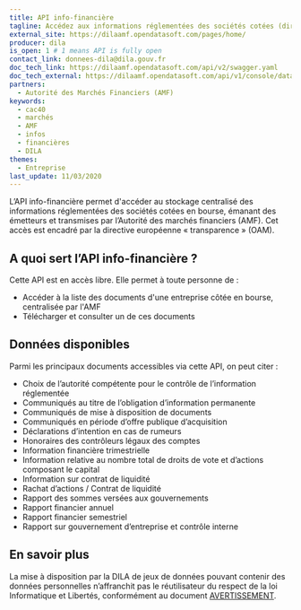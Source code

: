 ```yaml
---
title: API info-financière
tagline: Accédez aux informations réglementées des sociétés cotées (directive européenne « transparence » (OAM))
external_site: https://dilaamf.opendatasoft.com/pages/home/
producer: dila
is_open: 1 # 1 means API is fully open
contact_link: donnees-dila@dila.gouv.fr
doc_tech_link: https://dilaamf.opendatasoft.com/api/v2/swagger.yaml
doc_tech_external: https://dilaamf.opendatasoft.com/api/v1/console/datasets/1.0/search/
partners:
  - Autorité des Marchés Financiers (AMF)
keywords:
  - cac40
  - marchés
  - AMF
  - infos
  - financières
  - DILA
themes:
  - Entreprise
last_update: 11/03/2020
---
```


L’API info-financière permet d'accéder au stockage centralisé des informations réglementées des sociétés cotées en bourse, émanant des émetteurs et transmises par l’Autorité des marchés financiers (AMF). Cet accès est encadré par la directive européenne « transparence » (OAM).

## A quoi sert l’API info-financière ?

Cette API est en accès libre. Elle permet à toute personne de :

- Accéder à la liste des documents d'une entreprise côtée en bourse, centralisée par l'AMF
- Télécharger et consulter un de ces documents

## Données disponibles

Parmi les principaux documents accessibles via cette API, on peut citer :

- Choix de l’autorité compétente pour le contrôle de l’information réglementée
- Communiqués au titre de l’obligation d’information permanente
- Communiqués de mise à disposition de documents
- Communiqués en période d’offre publique d’acquisition
- Déclarations d’intention en cas de rumeurs
- Honoraires des contrôleurs légaux des comptes
- Information financière trimestrielle
- Information relative au nombre total de droits de vote et d’actions composant le capital
- Information sur contrat de liquidité
- Rachat d’actions / Contrat de liquidité
- Rapport des sommes versées aux gouvernements
- Rapport financier annuel
- Rapport financier semestriel
- Rapport sur gouvernement d’entreprise et contrôle interne

## En savoir plus

La mise à disposition par la DILA de jeux de données pouvant contenir des données personnelles n’affranchit pas le réutilisateur du respect de la loi Informatique et Libertés, conformément au document [AVERTISSEMENT](https://echanges.dila.gouv.fr/OPENDATA/AVERTISSEMENT-Donnees_a_caractere_personnel.pdf).
